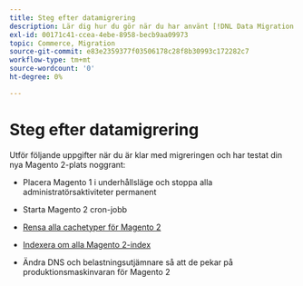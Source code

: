 ```yaml
---
title: Steg efter datamigrering
description: Lär dig hur du gör när du har använt [!DNL Data Migration Tool] för att migrera data från Magento 1 till Magento 2.
exl-id: 00171c41-ccea-4ebe-8958-becb9aa09973
topic: Commerce, Migration
source-git-commit: e83e2359377f03506178c28f8b30993c172282c7
workflow-type: tm+mt
source-wordcount: '0'
ht-degree: 0%

---
```


# Steg efter datamigrering

Utför följande uppgifter när du är klar med migreringen och har testat din nya Magento 2-plats noggrant:

* Placera Magento 1 i underhållsläge och stoppa alla administratörsaktiviteter permanent

* Starta Magento 2 cron-jobb

* [Rensa alla cachetyper för Magento 2](../../../configuration/cli/manage-cache.md#clean-and-flush-cache-types)

* [Indexera om alla Magento 2-index](../../../configuration/cli/manage-indexers.md#reindex)

* Ändra DNS och belastningsutjämnare så att de pekar på produktionsmaskinvaran för Magento 2
